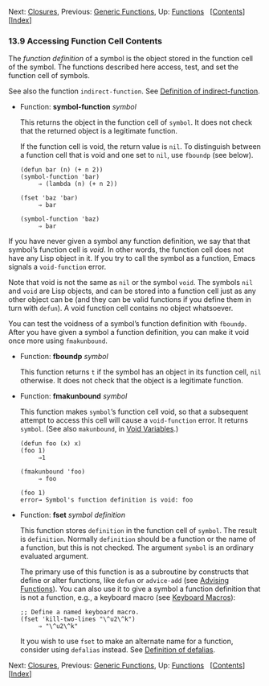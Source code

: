 <!-- This is the GNU Emacs Lisp Reference Manual
corresponding to Emacs version 27.2.

Copyright (C) 1990-1996, 1998-2021 Free Software Foundation,
Inc.

Permission is granted to copy, distribute and/or modify this document
under the terms of the GNU Free Documentation License, Version 1.3 or
any later version published by the Free Software Foundation; with the
Invariant Sections being "GNU General Public License," with the
Front-Cover Texts being "A GNU Manual," and with the Back-Cover
Texts as in (a) below.  A copy of the license is included in the
section entitled "GNU Free Documentation License."

(a) The FSF's Back-Cover Text is: "You have the freedom to copy and
modify this GNU manual.  Buying copies from the FSF supports it in
developing GNU and promoting software freedom." -->

<!-- Created by GNU Texinfo 6.7, http://www.gnu.org/software/texinfo/ -->

Next: [Closures](Closures.html), Previous: [Generic Functions](Generic-Functions.html), Up: [Functions](Functions.html)   \[[Contents](index.html#SEC_Contents "Table of contents")]\[[Index](Index.html "Index")]

### 13.9 Accessing Function Cell Contents

The *function definition* of a symbol is the object stored in the function cell of the symbol. The functions described here access, test, and set the function cell of symbols.

See also the function `indirect-function`. See [Definition of indirect-function](Function-Indirection.html#Definition-of-indirect_002dfunction).

*   Function: **symbol-function** *symbol*

    This returns the object in the function cell of `symbol`. It does not check that the returned object is a legitimate function.

    If the function cell is void, the return value is `nil`. To distinguish between a function cell that is void and one set to `nil`, use `fboundp` (see below).

        (defun bar (n) (+ n 2))
        (symbol-function 'bar)
             ⇒ (lambda (n) (+ n 2))

    <!---->

        (fset 'baz 'bar)
             ⇒ bar

    <!---->

        (symbol-function 'baz)
             ⇒ bar

If you have never given a symbol any function definition, we say that that symbol’s function cell is *void*. In other words, the function cell does not have any Lisp object in it. If you try to call the symbol as a function, Emacs signals a `void-function` error.

Note that void is not the same as `nil` or the symbol `void`. The symbols `nil` and `void` are Lisp objects, and can be stored into a function cell just as any other object can be (and they can be valid functions if you define them in turn with `defun`). A void function cell contains no object whatsoever.

You can test the voidness of a symbol’s function definition with `fboundp`. After you have given a symbol a function definition, you can make it void once more using `fmakunbound`.

*   Function: **fboundp** *symbol*

    This function returns `t` if the symbol has an object in its function cell, `nil` otherwise. It does not check that the object is a legitimate function.

<!---->

*   Function: **fmakunbound** *symbol*

    This function makes `symbol`’s function cell void, so that a subsequent attempt to access this cell will cause a `void-function` error. It returns `symbol`. (See also `makunbound`, in [Void Variables](Void-Variables.html).)

        (defun foo (x) x)
        (foo 1)
             ⇒1

    <!---->

        (fmakunbound 'foo)
             ⇒ foo

    <!---->

        (foo 1)
        error→ Symbol's function definition is void: foo

<!---->

*   Function: **fset** *symbol definition*

    This function stores `definition` in the function cell of `symbol`. The result is `definition`. Normally `definition` should be a function or the name of a function, but this is not checked. The argument `symbol` is an ordinary evaluated argument.

    The primary use of this function is as a subroutine by constructs that define or alter functions, like `defun` or `advice-add` (see [Advising Functions](Advising-Functions.html)). You can also use it to give a symbol a function definition that is not a function, e.g., a keyboard macro (see [Keyboard Macros](Keyboard-Macros.html)):

        ;; Define a named keyboard macro.
        (fset 'kill-two-lines "\^u2\^k")
             ⇒ "\^u2\^k"

    It you wish to use `fset` to make an alternate name for a function, consider using `defalias` instead. See [Definition of defalias](Defining-Functions.html#Definition-of-defalias).

Next: [Closures](Closures.html), Previous: [Generic Functions](Generic-Functions.html), Up: [Functions](Functions.html)   \[[Contents](index.html#SEC_Contents "Table of contents")]\[[Index](Index.html "Index")]
